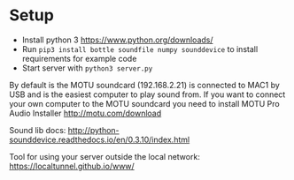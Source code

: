 # Setup
- Install python 3 https://www.python.org/downloads/
- Run `pip3 install bottle soundfile numpy sounddevice` to install requirements for example code
- Start server with `python3 server.py`

By default is the MOTU soundcard (192.168.2.21) is connected to MAC1 by USB and is the easiest computer to play sound from. If you want to connect your own computer to the MOTU soundcard you need to install MOTU Pro Audio Installer http://motu.com/download

Sound lib docs: http://python-sounddevice.readthedocs.io/en/0.3.10/index.html

Tool for using your server outside the local network: https://localtunnel.github.io/www/
